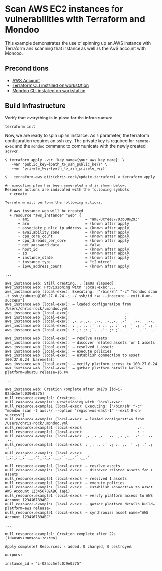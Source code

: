 # Scan AWS EC2 instances for vulnerabilities with Terraform and Mondoo

This example demonstrates the use of spinning up an AWS instance with Terraform and scanning that instance as well as the AwS account with Mondoo.

## Preconditions

 * [AWS Account](https://aws.amazon.com/free/)
 * [Terraform CLI installed on workstation](https://learn.hashicorp.com/terraform/getting-started/install.html)
 * [Mondoo CLI installed on workstation](https://docs.mondoo.io/getstarted/server)

## Build Infrastructure

Verify that everything is in place for the infrastructure:

```
terraform init
```

Now, we are ready to spin up an instance. As a parameter, the terraform configuration requires an ssh key. The private key is required for `remote-exec` and the `mondoo` command to communicate with the newly created server.

```
$ terraform apply -var 'key_name={your_aws_key_name}' \
   -var 'public_key={path_to_ssh_public_key}' \
   -var 'private_key={path_to_ssh_private_key}'
```

```
$   terraform-aws git:(chris-rock/update-terraform) ✗ terraform apply  

An execution plan has been generated and is shown below.
Resource actions are indicated with the following symbols:
  + create

Terraform will perform the following actions:

  # aws_instance.web will be created
  + resource "aws_instance" "web" {
      + ami                          = "ami-0cfee17793b08a293"
      + arn                          = (known after apply)
      + associate_public_ip_address  = (known after apply)
      + availability_zone            = (known after apply)
      + cpu_core_count               = (known after apply)
      + cpu_threads_per_core         = (known after apply)
      + get_password_data            = false
      + host_id                      = (known after apply)
      + id                           = (known after apply)
      + instance_state               = (known after apply)
      + instance_type                = "t2.micro"
      + ipv6_address_count           = (known after apply)

...

aws_instance.web: Still creating... [1m0s elapsed]
aws_instance.web: Provisioning with 'local-exec'...
aws_instance.web (local-exec): Executing: ["/bin/sh" "-c" "mondoo scan -t ssh://ubuntu@100.27.0.24 -i ~/.ssh/id_rsa --insecure --exit-0-on-success"]
aws_instance.web (local-exec): → loaded configuration from /Users/chris-rock/.mondoo.yml
aws_instance.web (local-exec):                         .-.
aws_instance.web (local-exec):                         : :
aws_instance.web (local-exec): ,-.,-.,-. .--. ,-.,-. .-' : .--.  .--.
aws_instance.web (local-exec): : ,. ,. :' .; :: ,. :' .; :' .; :' .; :
aws_instance.web (local-exec): :_;:_;:_;`.__.':_;:_;`.__.'`.__.'`.__.'

aws_instance.web (local-exec): → resolve assets
aws_instance.web (local-exec): → discover related assets for 1 assets
aws_instance.web (local-exec): → resolved 1 assets
aws_instance.web (local-exec): → execute policies
aws_instance.web (local-exec): → establish connection to asset 100.27.0.24 (baremetal)
aws_instance.web (local-exec): → verify platform access to 100.27.0.24
aws_instance.web (local-exec): → gather platform details build= platform=ubuntu release=16.04

...

aws_instance.web: Creation complete after 2m17s [id=i-02abc5efc039e0375]
null_resource.example1: Creating...
null_resource.example1: Provisioning with 'local-exec'...
null_resource.example1 (local-exec): Executing: ["/bin/sh" "-c" "mondoo scan -t aws:// --option 'region=us-east-1' --exit-0-on-success"]
null_resource.example1 (local-exec): → loaded configuration from /Users/chris-rock/.mondoo.yml
null_resource.example1 (local-exec):                         .-.
null_resource.example1 (local-exec):                         : :
null_resource.example1 (local-exec): ,-.,-.,-. .--. ,-.,-. .-' : .--.  .--.
null_resource.example1 (local-exec): : ,. ,. :' .; :: ,. :' .; :' .; :' .; :
null_resource.example1 (local-exec): :_;:_;:_;`.__.':_;:_;`.__.'`.__.'`.__.'

null_resource.example1 (local-exec): → resolve assets
null_resource.example1 (local-exec): → discover related assets for 1 assets
null_resource.example1 (local-exec): → resolved 1 assets
null_resource.example1 (local-exec): → execute policies
null_resource.example1 (local-exec): → establish connection to asset AWS Account 123456789ABC (api)
null_resource.example1 (local-exec): → verify platform access to AWS Account 123456789ABC
null_resource.example1 (local-exec): → gather platform details build= platform=aws release=
null_resource.example1 (local-exec): → synchronize asset name="AWS Account 123456789ABC"

...

null_resource.example1: Creation complete after 27s [id=8369796602841781308]

Apply complete! Resources: 4 added, 0 changed, 0 destroyed.

Outputs:

instance_id = "i-02abc5efc039e0375"


```